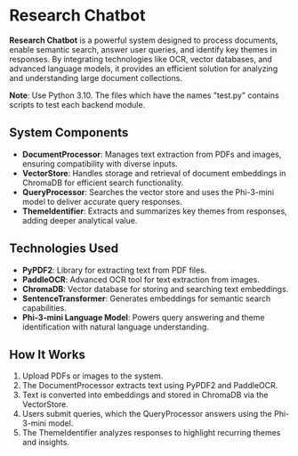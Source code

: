 # Research Chatbot

**Research Chatbot** is a powerful system designed to process documents, enable semantic search, answer user queries, and identify key themes in responses. By integrating technologies like OCR, vector databases, and advanced language models, it provides an efficient solution for analyzing and understanding large document collections.

**Note**: Use Python 3.10. The files which have the names "test.py" contains scripts to test each backend module.

## System Components

- **DocumentProcessor**: Manages text extraction from PDFs and images, ensuring compatibility with diverse inputs.  
- **VectorStore**: Handles storage and retrieval of document embeddings in ChromaDB for efficient search functionality.  
- **QueryProcessor**: Searches the vector store and uses the Phi-3-mini model to deliver accurate query responses.  
- **ThemeIdentifier**: Extracts and summarizes key themes from responses, adding deeper analytical value.  

## Technologies Used

- **PyPDF2**: Library for extracting text from PDF files.  
- **PaddleOCR**: Advanced OCR tool for text extraction from images.  
- **ChromaDB**: Vector database for storing and searching text embeddings.  
- **SentenceTransformer**: Generates embeddings for semantic search capabilities.  
- **Phi-3-mini Language Model**: Powers query answering and theme identification with natural language understanding.  

## How It Works

1. Upload PDFs or images to the system.  
2. The DocumentProcessor extracts text using PyPDF2 and PaddleOCR.  
3. Text is converted into embeddings and stored in ChromaDB via the VectorStore.  
4. Users submit queries, which the QueryProcessor answers using the Phi-3-mini model.  
5. The ThemeIdentifier analyzes responses to highlight recurring themes and insights.  
